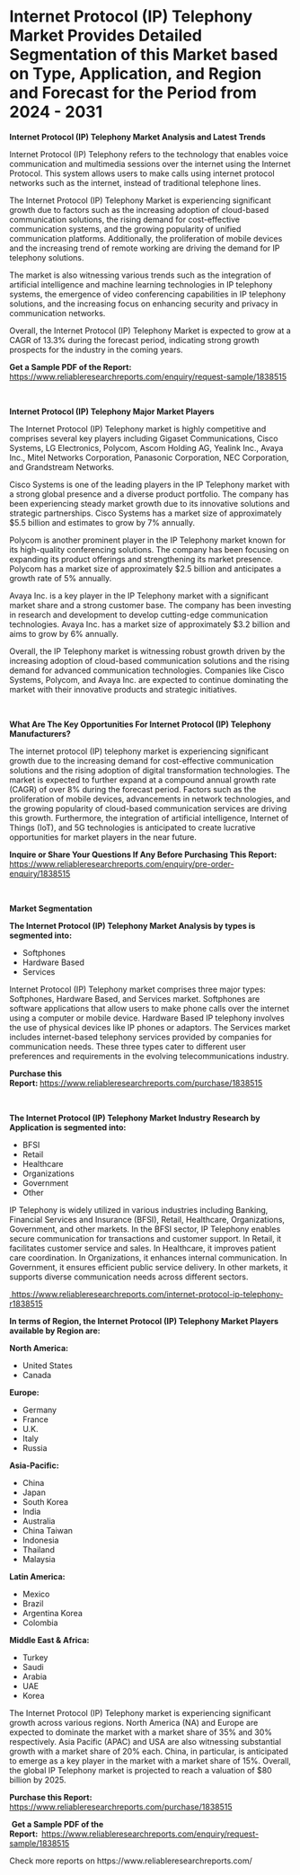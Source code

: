 <p><h1>Internet Protocol (IP) Telephony Market Provides Detailed Segmentation of this Market based on Type, Application, and Region and Forecast for the Period from 2024 - 2031</h1></p><p><strong>Internet Protocol (IP) Telephony Market Analysis and Latest Trends</strong></p>
<p><p>Internet Protocol (IP) Telephony refers to the technology that enables voice communication and multimedia sessions over the internet using the Internet Protocol. This system allows users to make calls using internet protocol networks such as the internet, instead of traditional telephone lines.</p><p>The Internet Protocol (IP) Telephony Market is experiencing significant growth due to factors such as the increasing adoption of cloud-based communication solutions, the rising demand for cost-effective communication systems, and the growing popularity of unified communication platforms. Additionally, the proliferation of mobile devices and the increasing trend of remote working are driving the demand for IP telephony solutions.</p><p>The market is also witnessing various trends such as the integration of artificial intelligence and machine learning technologies in IP telephony systems, the emergence of video conferencing capabilities in IP telephony solutions, and the increasing focus on enhancing security and privacy in communication networks.</p><p>Overall, the Internet Protocol (IP) Telephony Market is expected to grow at a CAGR of 13.3% during the forecast period, indicating strong growth prospects for the industry in the coming years.</p></p>
<p><strong>Get a Sample PDF of the Report:&nbsp;</strong> <a href="https://www.reliableresearchreports.com/enquiry/request-sample/1838515">https://www.reliableresearchreports.com/enquiry/request-sample/1838515</a></p>
<p>&nbsp;</p>
<p><strong>Internet Protocol (IP) Telephony Major Market Players</strong></p>
<p><p>The Internet Protocol (IP) Telephony market is highly competitive and comprises several key players including Gigaset Communications, Cisco Systems, LG Electronics, Polycom, Ascom Holding AG, Yealink Inc., Avaya Inc., Mitel Networks Corporation, Panasonic Corporation, NEC Corporation, and Grandstream Networks.</p><p>Cisco Systems is one of the leading players in the IP Telephony market with a strong global presence and a diverse product portfolio. The company has been experiencing steady market growth due to its innovative solutions and strategic partnerships. Cisco Systems has a market size of approximately $5.5 billion and estimates to grow by 7% annually.</p><p>Polycom is another prominent player in the IP Telephony market known for its high-quality conferencing solutions. The company has been focusing on expanding its product offerings and strengthening its market presence. Polycom has a market size of approximately $2.5 billion and anticipates a growth rate of 5% annually.</p><p>Avaya Inc. is a key player in the IP Telephony market with a significant market share and a strong customer base. The company has been investing in research and development to develop cutting-edge communication technologies. Avaya Inc. has a market size of approximately $3.2 billion and aims to grow by 6% annually.</p><p>Overall, the IP Telephony market is witnessing robust growth driven by the increasing adoption of cloud-based communication solutions and the rising demand for advanced communication technologies. Companies like Cisco Systems, Polycom, and Avaya Inc. are expected to continue dominating the market with their innovative products and strategic initiatives.</p></p>
<p>&nbsp;</p>
<p><strong>What Are The Key Opportunities For Internet Protocol (IP) Telephony Manufacturers?</strong></p>
<p><p>The internet protocol (IP) telephony market is experiencing significant growth due to the increasing demand for cost-effective communication solutions and the rising adoption of digital transformation technologies. The market is expected to further expand at a compound annual growth rate (CAGR) of over 8% during the forecast period. Factors such as the proliferation of mobile devices, advancements in network technologies, and the growing popularity of cloud-based communication services are driving this growth. Furthermore, the integration of artificial intelligence, Internet of Things (IoT), and 5G technologies is anticipated to create lucrative opportunities for market players in the near future.</p></p>
<p><strong>Inquire or Share Your Questions If Any Before Purchasing This Report:</strong> <a href="https://www.reliableresearchreports.com/enquiry/pre-order-enquiry/1838515">https://www.reliableresearchreports.com/enquiry/pre-order-enquiry/1838515</a></p>
<p>&nbsp;</p>
<p><strong>Market Segmentation</strong></p>
<p><strong>The Internet Protocol (IP) Telephony Market Analysis by types is segmented into:</strong></p>
<p><ul><li>Softphones</li><li>Hardware Based</li><li>Services</li></ul></p>
<p><p>Internet Protocol (IP) Telephony market comprises three major types: Softphones, Hardware Based, and Services market. Softphones are software applications that allow users to make phone calls over the internet using a computer or mobile device. Hardware Based IP telephony involves the use of physical devices like IP phones or adaptors. The Services market includes internet-based telephony services provided by companies for communication needs. These three types cater to different user preferences and requirements in the evolving telecommunications industry.</p></p>
<p><strong>Purchase this Report:&nbsp;</strong><a href="https://www.reliableresearchreports.com/purchase/1838515">https://www.reliableresearchreports.com/purchase/1838515</a></p>
<p>&nbsp;</p>
<p><strong>The Internet Protocol (IP) Telephony Market Industry Research by Application is segmented into:</strong></p>
<p><ul><li>BFSI</li><li>Retail</li><li>Healthcare</li><li>Organizations</li><li>Government</li><li>Other</li></ul></p>
<p><p>IP Telephony is widely utilized in various industries including Banking, Financial Services and Insurance (BFSI), Retail, Healthcare, Organizations, Government, and other markets. In the BFSI sector, IP Telephony enables secure communication for transactions and customer support. In Retail, it facilitates customer service and sales. In Healthcare, it improves patient care coordination. In Organizations, it enhances internal communication. In Government, it ensures efficient public service delivery. In other markets, it supports diverse communication needs across different sectors.</p></p>
<p><a href="https://www.reliableresearchreports.com/internet-protocol-ip-telephony-r1838515">&nbsp;https://www.reliableresearchreports.com/internet-protocol-ip-telephony-r1838515</a></p>
<p><strong>In terms of Region, the Internet Protocol (IP) Telephony Market Players available by Region are:</strong></p>
<p>
    <p> <strong> North America: </strong>
        <ul>
            <li>United States</li>
            <li>Canada</li>
        </ul>
        </p> 
    <p> <strong> Europe: </strong>
        <ul>
            <li>Germany</li>
            <li>France</li>
            <li>U.K.</li>
            <li>Italy</li>
            <li>Russia</li>
        </ul>
        </p> 
    <p> <strong> Asia-Pacific: </strong>
        <ul>
            <li>China</li>
            <li>Japan</li>
            <li>South Korea</li>
            <li>India</li>
            <li>Australia</li>
            <li>China Taiwan</li>
            <li>Indonesia</li>
            <li>Thailand</li>
            <li>Malaysia</li>
        </ul>
        </p> 
    <p> <strong> Latin America: </strong>
        <ul>
            <li>Mexico</li>
            <li>Brazil</li>
            <li>Argentina Korea</li>
            <li>Colombia</li>
        </ul>
        </p> 
    <p> <strong> Middle East & Africa: </strong>
        <ul>
            <li>Turkey</li>
            <li>Saudi</li>
            <li>Arabia</li>
            <li>UAE</li>
            <li>Korea</li>
        </ul>
    </p>
    </p>
<p><p>The Internet Protocol (IP) Telephony market is experiencing significant growth across various regions. North America (NA) and Europe are expected to dominate the market with a market share of 35% and 30% respectively. Asia Pacific (APAC) and USA are also witnessing substantial growth with a market share of 20% each. China, in particular, is anticipated to emerge as a key player in the market with a market share of 15%. Overall, the global IP Telephony market is projected to reach a valuation of $80 billion by 2025.</p></p>
<p><strong>Purchase this Report: </strong><a href="https://www.reliableresearchreports.com/purchase/1838515">https://www.reliableresearchreports.com/purchase/1838515</a></p>
<p>&nbsp;<strong>Get a Sample PDF of the Report:&nbsp;&nbsp;</strong><a href="https://www.reliableresearchreports.com/enquiry/request-sample/1838515">https://www.reliableresearchreports.com/enquiry/request-sample/1838515</a></p>
<p><strong></strong></p>
<p>Check more reports on https://www.reliableresearchreports.com/</p>